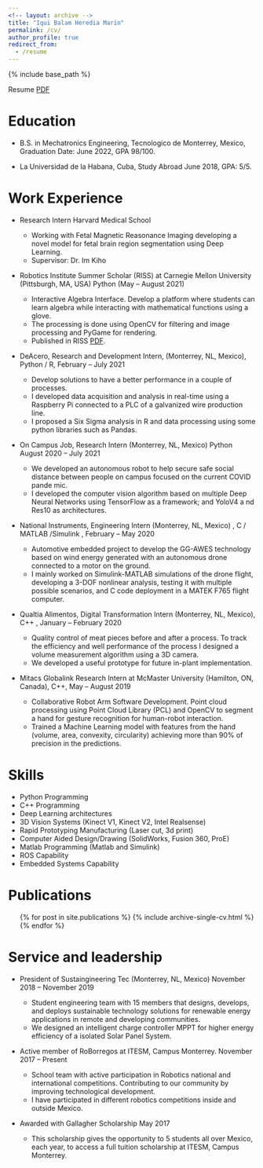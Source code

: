 ```yaml
---
<!-- layout: archive -->
title: "Iqui Balam Heredia Marin"
permalink: /cv/
author_profile: true
redirect_from:
  - /resume
---
```


{% include base_path %}

Resume [PDF](https://iquibalamhm.github.io/files/Iqui_Balam_CV.pdf)

<!--- Curriculum Vitae (long) [PDF](https://iquibalamhm.github.io/files/Balam_CV.pdf) --->

Education
======
* B.S. in Mechatronics Engineering, Tecnologico de Monterrey, Mexico, 
                              Graduation Date: June 2022, GPA 98/100.

* La Universidad de la Habana, Cuba, 
                              Study Abroad June 2018, GPA: 5/5.

Work Experience
======
* Research Intern Harvard Medical School
  * Working with Fetal Magnetic Reasonance Imaging developing a novel model for fetal brain region segmentation using Deep Learning.
  * Supervisor: Dr. Im Kiho

* Robotics Institute Summer Scholar (RISS) at Carnegie Mellon University (Pittsburgh, MA, USA)  Python   (May – August 2021) 
  * Interactive Algebra Interface. Develop a platform where students can learn algebra while interacting with mathematical functions using a glove. 
  * The processing is done using OpenCV for filtering and image processing and PyGame for rendering. 
  * Published in RISS [PDF](https://iquibalamhm.github.io/files/Iqui_Balam_CV.pdf). 

* DeAcero, Research and Development Intern, (Monterrey, NL, Mexico),  Python / R,    February – July 2021
  * Develop solutions to have a better performance in a couple of processes. 
  * I developed data acquisition and analysis in real-time using a Raspberry Pi connected 
to a PLC of a galvanized wire production line.
  * I proposed a Six Sigma analysis in R and data processing using some python libraries such as Pandas. 

* On Campus Job, Research Intern (Monterrey, NL, Mexico)   Python   August 2020 – July 2021 
  * We developed an autonomous robot to help secure safe social distance between people on campus focused on the current COVID pande mic. 
  * I developed the computer vision algorithm based on multiple Deep Neural Networks using TensorFlow as a framework; and YoloV4 a nd Res10 as architectures. 

* National Instruments, Engineering Intern (Monterrey, NL, Mexico)  , C / MATLAB /Simulink , February – May 2020 
  * Automotive embedded project to develop the GG-AWES technology based on wind energy generated with an autonomous drone connected to a motor on the  ground.  
  * I  mainly  worked  on  Simulink-MATLAB  simulations  of  the  drone  flight,  developing  a  3-DOF  nonlinear  analysis,  testing  it  with  multiple  possible scenarios, and C code deployment in a MATEK F765 flight computer.   
 
* Qualtia Alimentos, Digital Transformation Intern (Monterrey, NL, Mexico),  C++ ,  January – February 2020 
  * Quality control of meat pieces before and after a process. To track the efficiency and well performance of the process I designed a volume measurement algorithm using a 3D camera. 
  * We developed a useful prototype for future in-plant implementation. 
 
* Mitacs Globalink Research Intern at McMaster University (Hamilton, ON, Canada), C++,    May – August 2019 
  * Collaborative Robot Arm Software Development. Point cloud processing using Point Cloud Library (PCL) and OpenCV to segment a hand for gesture recognition for human-robot interaction. 
  * Trained a Machine Learning model with features from the hand (volume, area, convexity, circularity) achieving more than 90% of precision in the predictions.   

Skills
======
* Python Programming
* C++ Programming
* Deep Learning architectures
* 3D Vision Systems (Kinect V1, Kinect V2, Intel Realsense)
* Rapid Prototyping Manufacturing (Laser cut, 3d print)
* Computer Aided Design/Drawing (SolidWorks, Fusion 360, ProE)
* Matlab Programming (Matlab and Simulink)
* ROS Capability
* Embedded Systems Capability

Publications
======
  <ul>{% for post in site.publications %}
    {% include archive-single-cv.html %}
  {% endfor %}</ul>
 
Service and leadership
======
* President of Sustaingineering Tec (Monterrey, NL, Mexico)              November 2018 – November 2019 
  * Student  engineering  team  with  15  members  that  designs,  develops,  and  deploys  sustainable  technology  solutions  for  renewable  energy  applications  in 
remote and developing communities. 
  * We designed an intelligent charge controller MPPT for higher energy efficiency of a isolated Solar Panel System. 
 
* Active member of RoBorregos at ITESM, Campus Monterrey.      November 2017 – Present 
  * School  team  with  active  participation  in  Robotics  national  and  international  competitions.   Contributing  to  our  community  by  improving  technological 
development. 
  * I have participated in different robotics competitions inside and outside Mexico. 
 
* Awarded with Gallagher Scholarship           May 2017 
  * This scholarship gives the opportunity to 5 students all over Mexico, each year, to access a full tuition scholarship at ITESM, Campus Monterrey. 